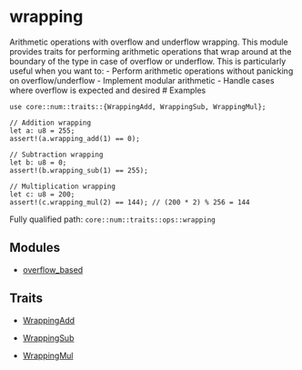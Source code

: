 # wrapping

Arithmetic operations with overflow and underflow wrapping.  This module provides traits for performing arithmetic operations that wrap around at the boundary of the type in case of overflow or underflow. This is particularly useful when you want to: - Perform arithmetic operations without panicking on overflow/underflow - Implement modular arithmetic - Handle cases where overflow is expected and desired  # Examples
```cairo
use core::num::traits::{WrappingAdd, WrappingSub, WrappingMul};

// Addition wrapping
let a: u8 = 255;
assert!(a.wrapping_add(1) == 0);

// Subtraction wrapping
let b: u8 = 0;
assert!(b.wrapping_sub(1) == 255);

// Multiplication wrapping
let c: u8 = 200;
assert!(c.wrapping_mul(2) == 144); // (200 * 2) % 256 = 144
```

Fully qualified path: `core::num::traits::ops::wrapping`

## Modules

- [overflow_based](./core-num-traits-ops-wrapping-overflow_based.md)

## Traits

- [WrappingAdd](./core-num-traits-ops-wrapping-WrappingAdd.md)

- [WrappingSub](./core-num-traits-ops-wrapping-WrappingSub.md)

- [WrappingMul](./core-num-traits-ops-wrapping-WrappingMul.md)

